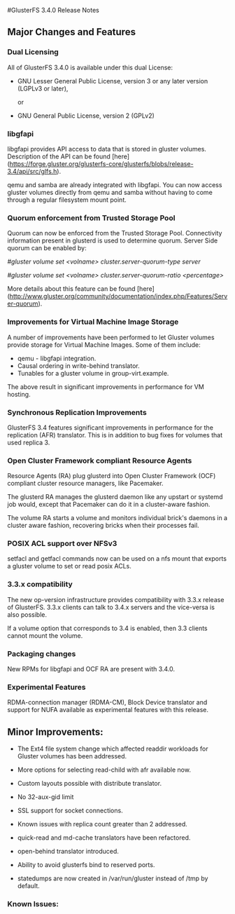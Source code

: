 #GlusterFS 3.4.0 Release Notes 

## Major Changes and Features

### Dual Licensing

All of GlusterFS 3.4.0 is available under this dual License:

- GNU Lesser General Public License, version 3 or any later version (LGPLv3 or later), 

    or 

- GNU General Public License, version 2 (GPLv2)


### libgfapi


libgfapi provides API access to data that is stored in gluster volumes. Description of the API can be found [here] (https://forge.gluster.org/glusterfs-core/glusterfs/blobs/release-3.4/api/src/glfs.h).

qemu and samba are already integrated with libgfapi. You can now access gluster volumes directly from qemu and samba without having to come through a regular filesystem mount point.

### Quorum enforcement from Trusted Storage Pool

Quorum can now be enforced from the Trusted Storage Pool. Connectivity information present in glusterd is used to determine quorum. Server Side quorum can be enabled by:

*\#gluster volume set <volname\> cluster.server-quorum-type server*

*\#gluster volume set <volname\> cluster.server-quorum-ratio <percentage\>*

More details about this feature can be found [here] (http://www.gluster.org/community/documentation/index.php/Features/Server-quorum).


### Improvements for Virtual Machine Image Storage

A number of improvements have been performed to let Gluster volumes provide storage for Virtual Machine Images. Some of them include:

- qemu - libgfapi integration.
- Causal ordering in write-behind translator.
- Tunables for a gluster volume in group-virt.example.

The above result in significant improvements in performance for VM hosting. 


### Synchronous Replication Improvements

GlusterFS 3.4 features significant improvements in performance for the replication (AFR) translator. This is in addition to bug fixes for volumes that used replica 3. 


### Open Cluster Framework compliant Resource Agents

Resource Agents (RA) plug glusterd into Open Cluster Framework
(OCF) compliant cluster resource managers, like Pacemaker.
    
The glusterd RA manages the glusterd daemon like any upstart or systemd job would, except that Pacemaker can do it in a cluster-aware fashion.
    
The volume RA starts a volume and monitors individual brick's daemons in a cluster aware fashion, recovering bricks when their processes fail.


### POSIX ACL support over NFSv3

setfacl and getfacl commands now can be used on a nfs mount that exports a gluster volume to set or read posix ACLs.

### 3.3.x compatibility

The new op-version infrastructure provides compatibility with 3.3.x release of GlusterFS. 3.3.x clients can talk to 3.4.x servers and the vice-versa is also possible. 

If a volume option that corresponds to 3.4 is enabled, then 3.3 clients cannot mount the volume.

### Packaging changes

New RPMs for libgfapi and OCF RA are present with 3.4.0.

### Experimental Features

RDMA-connection manager (RDMA-CM), Block Device translator and support for NUFA available as experimental features with this release.


## Minor Improvements:

- The Ext4 file system change which affected readdir workloads for Gluster volumes has been addressed.

- More options for selecting read-child with afr available now.

- Custom layouts possible with distribute translator.

- No 32-aux-gid limit

- SSL support for socket connections.

- Known issues with replica count greater than 2 addressed.

- quick-read and md-cache translators have been refactored.

- open-behind translator introduced.

- Ability to avoid glusterfs bind to reserved ports.

- statedumps are now created in /var/run/gluster instead of /tmp by default.

### Known Issues:













